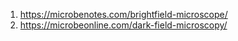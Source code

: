 1.	https://microbenotes.com/brightfield-microscope/ <br>
2.	https://microbeonline.com/dark-field-microscopy/ 
